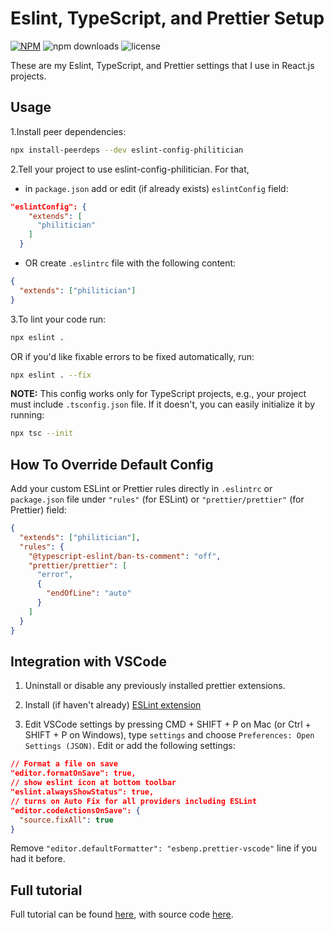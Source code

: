 # Eslint, TypeScript, and Prettier Setup

[![NPM](https://img.shields.io/npm/v/eslint-config-philitician)](https://www.npmjs.com/package/eslint-config-philitician) ![npm downloads](https://img.shields.io/npm/dt/eslint-config-philitician) ![license](https://img.shields.io/npm/l/eslint-config-philitician)

These are my Eslint, TypeScript, and Prettier settings that I use in React.js projects.

## Usage

1.Install peer dependencies:

```bash
npx install-peerdeps --dev eslint-config-philitician
```

2.Tell your project to use eslint-config-philitician. For that,

- in `package.json` add or edit (if already exists) `eslintConfig` field:

```json
"eslintConfig": {
    "extends": [
      "philitician"
    ]
  }
```

- OR create `.eslintrc` file with the following content:

```json
{
  "extends": ["philitician"]
}
```

3.To lint your code run:

```bash
npx eslint .
```

OR if you'd like fixable errors to be fixed automatically, run:

```bash
npx eslint . --fix
```

**NOTE:** This config works only for TypeScript projects, e.g., your project must include `.tsconfig.json` file. If it doesn't, you can easily initialize it by running:

```bash
npx tsc --init
```

## How To Override Default Config

Add your custom ESLint or Prettier rules directly in `.eslintrc` or `package.json` file under `"rules"` (for ESLint) or `"prettier/prettier"` (for Prettier) field:

```json
{
  "extends": ["philitician"],
  "rules": {
    "@typescript-eslint/ban-ts-comment": "off",
    "prettier/prettier": [
      "error",
      {
        "endOfLine": "auto"
      }
    ]
  }
}
```

## Integration with VSCode

1. Uninstall or disable any previously installed prettier extensions.

2. Install (if haven't already) [ESLint extension](https://marketplace.visualstudio.com/items?itemName=dbaeumer.vscode-eslint)

3. Edit VSCode settings by pressing CMD + SHIFT + P on Mac (or Ctrl + SHIFT + P on Windows), type `settings` and choose `Preferences: Open Settings (JSON)`. Edit or add the following settings:

```json
// Format a file on save
"editor.formatOnSave": true,
// show eslint icon at bottom toolbar
"eslint.alwaysShowStatus": true,
// turns on Auto Fix for all providers including ESLint
"editor.codeActionsOnSave": {
  "source.fixAll": true
}
```

Remove `"editor.defaultFormatter": "esbenp.prettier-vscode"` line if you had it before.

## Full tutorial

Full tutorial can be found [here](https://dev.to/ramonak/how-to-create-custom-reusable-eslint-typescript-prettier-config-for-react-apps-5605), with source code [here](https://github.com/KaterinaLupacheva/eslint-config-ramonak).
